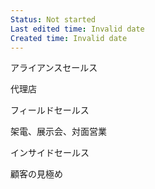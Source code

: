 ```yaml
---
Status: Not started
Last edited time: Invalid date
Created time: Invalid date
---
```

アライアンスセールス

代理店

フィールドセールス

架電、展示会、対面営業

インサイドセールス

顧客の見極め